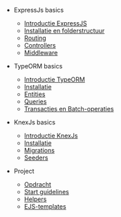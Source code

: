 - ExpressJs basics

  - [Introductie ExpressJS](express/intro.md)
  - [Installatie en folderstructuur](express/install.md)
  - [Routing](express/routing.md)
  - [Controllers](express/controllers.md)
  - [Middleware](express/middleware.md)

* TypeORM basics

  - [Introductie TypeORM](typeorm/intro.md)
  - [Installatie](typeorm/install.md)
  - [Entities](typeorm/entities.md)
  - [Queries](typeorm/queries.md)
  - [Transacties en Batch-operaties](typeorm/transactions.md)

* KnexJs basics

  - [Introductie KnexJs](knex/intro.md)
  - [Installatie](knex/install.md)
  - [Migrations](knex/migrations.md)
  - [Seeders](knex/seeds.md)

* Project

  - [Opdracht](project/intro.md)
  - [Start guidelines](project/start-guidelines.md)
  - [Helpers](project/helpers.md)
  - [EJS-templates](project/helpers.md)
